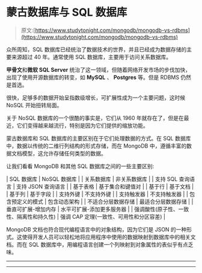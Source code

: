 # 蒙古数据库与 SQL 数据库

> 原文:[https://www.studytonight.com/mongodb/mongodb-vs-rdbms](https://www.studytonight.com/mongodb/mongodb-vs-rdbms)

众所周知，SQL 数据库已经统治了数据技术的世界，并且已经成为数据存储的主要来源超过 40 年。通常使用 SQL 数据库，主要用于访问关系数据库。

**甲骨文**和**微软 SQL Server** 统治了这一领域，但随着网络开发市场的步伐加快，出现了使用开源数据库的转变，如 **MySQL** 、 **Postgres** 等。但是 RDBMS 仍然是首选。

很快，足够多的数据开始呈指数级增长，可扩展性成为一个主要问题，这时候 NoSQL 开始扭转局面。

关于 NoSQL 数据库的一个很酷的事实是，它们从 1960 年就存在了，但是在最近，它们变得越来越流行，特别是因为它们提供的缩放功能。

蒙古数据库和 SQL 数据库的主要区别在于它们处理数据的方式。在 SQL 数据库中，数据以传统的二维行列结构的形式存储，而在 MongoDB 中，遵循丰富的数据文档模型，这允许存储任何类型的数据。

让我们看看 MongoDB 和其他 SQL 数据库之间的一些主要区别:

| SQL 数据库 | NoSQL 数据库 |
| 关系数据库 | 非关系数据库 |
| 支持 SQL 查询语言 | 支持 JSON 查询语言 |
| 基于表格 | 基于集合和键值对 |
| 基于行 | 基于文档 |
| 基于列 | 基于字段 |
| 支持外键 | 不支持外键 |
| 支持触发器 | 不支持触发器 |
| 包含预定义的模式 | 包含动态架构 |
| 不适合分层数据存储 | 最适合分层数据存储 |
| 垂直可扩展-增加内存 | 水平可扩展-添加更多服务器 |
| 强调酸性(原子性、一致性、隔离性和持久性) | 强调 CAP 定理(一致性、可用性和分区容差) |

MongoDB 文档也符合现代编程语言中的对象结构，因为它们是 JSON 的一种形式。这使得开发人员可以轻松地将应用程序中使用的数据映射到数据库中的相关文档。而在 SQL 数据库中，用编程语言创建一个列映射到对象属性的表似乎有点乏味。

* * *

* * *
